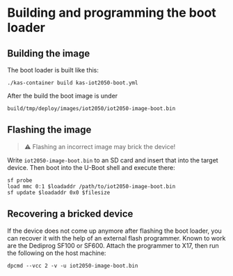 # Building and programming the boot loader

## Building the image

The boot loader is built like this:

```shell
./kas-container build kas-iot2050-boot.yml
```

After the build the boot image is under

```text
build/tmp/deploy/images/iot2050/iot2050-image-boot.bin
```

## Flashing the image

> :warning:
> Flashing an incorrect image may brick the device!

Write `iot2050-image-boot.bin` to an SD card and insert that into
the target device. Then boot into the U-Boot shell and execute there:

```shell
sf probe
load mmc 0:1 $loadaddr /path/to/iot2050-image-boot.bin
sf update $loadaddr 0x0 $filesize
```

## Recovering a bricked device

If the device does not come up anymore after flashing the boot loader, you can
recover it with the help of an external flash programmer. Known to work are the
Dediprog SF100 or SF600. Attach the programmer to X17, then run the following
on the host machine:

```shell
dpcmd --vcc 2 -v -u iot2050-image-boot.bin
```
